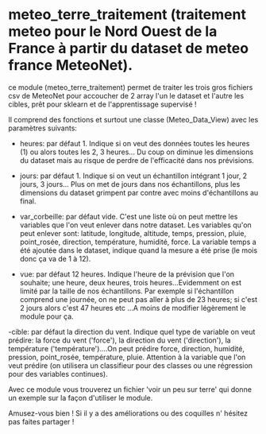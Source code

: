 # meteo_terre_traitement (traitement meteo pour le Nord Ouest de la France à partir du dataset de meteo france MeteoNet).
 
 ce module (meteo_terre_traitement) permet de traiter les trois gros fichiers csv de MeteoNet pour accoucher de 2 array l'un le dataset et l'autre les cibles, prêt pour sklearn et de l'apprentissage supervisé  !
 
 Il comprend des fonctions et surtout une classe (Meteo_Data_View) avec les paramètres suivants:
 
 - heures: par défaut 1. Indique si on veut des données toutes les heures (1) ou alors toutes les 2, 3 heures... Du coup on diminue les dimensions du dataset mais au risque de perdre de l'efficacité dans nos prévisions.
 
 - jours: par défaut 1. Indique si on veut un échantillon intégrant 1 jour, 2 jours, 3 jours... Plus on met de jours dans nos échantillons, plus les dimensions du dataset grimpent par contre avec moins d'échantillons au final.

 - var_corbeille: par défaut vide. C'est une liste où on peut mettre les variables que l'on veut enlever dans notre dataset. Les variables qu'on peut enlever sont: latitude, longitude, altitude, temps, pression, pluie, point_rosée, direction, température, humidité, force. La variable temps a été ajoutée dans le dataset, indique quand la mesure a été prise (le mois donc ça va de 1 à 12).

 - vue: par défaut 12 heures. Indique l'heure de la prévision que l'on souhaite; une heure, deux heures, trois heures...Evidemment on est limité par la taille de nos échantillons. Par exemple si l'échantillon comprend une journée, on ne peut pas aller à plus de 23 heures; si c'est 2 jours alors c'est 47 heures etc ...A moins de modifier légèrement le module pour ça.

 -cible: par défaut la direction du vent. Indique quel type de variable on veut prédire: la force du vent ('force'), la direction du vent ('direction'), la température ('température')....On peut prédire force, direction, humidité, pression, point_rosée, température, pluie. Attention à la variable que l'on veut prédire (on utilisera un classifieur pour des classes ou une régression pour des variables continues).
 
 
 Avec ce module vous trouverez un fichier 'voir un peu sur terre' qui donne un exemple sur la façon d'utiliser le module.
 
 Amusez-vous bien ! Si il y a des améliorations ou des coquilles n' hésitez pas faites partager !
 
 
